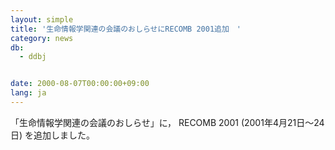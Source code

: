 ```yaml
---
layout: simple
title: '生命情報学関連の会議のおしらせにRECOMB 2001追加　'
category: news
db:
  - ddbj


date: 2000-08-07T00:00:00+09:00
lang: ja
---
```


「生命情報学関連の会議のおしらせ」に， RECOMB 2001 (2001年4月21日～24日) を追加しました。
